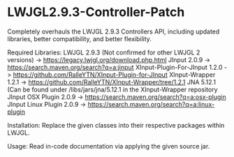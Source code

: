 # LWJGL2.9.3-Controller-Patch
Completely overhauls the LWJGL 2.9.3 Controllers API, including updated libraries, better compatibility, and better flexibility.

Required Libraries:
LWJGL 2.9.3 (Not confirmed for other LWJGL 2 versions) -> https://legacy.lwjgl.org/download.php.html
JInput 2.0.9 -> https://search.maven.org/search?q=a:jinput
XInput-Plugin-For-JInput 1.2.0 -> https://github.com/RalleYTN/XInput-Plugin-for-JInput
XInput-Wrapper 1.2.1 -> https://github.com/RalleYTN/XInput-Wrapper/tree/1.2.1
JNA 5.12.1 (Can be found under /libs/jars/jna/5.12.1 in the XInput-Wrapper repository
JInput OSX Plugin 2.0.9 -> https://search.maven.org/search?q=a:osx-plugin
JInput Linux Plugin 2.0.9 -> https://search.maven.org/search?q=a:linux-plugin

Installation:
Replace the given classes into their respective packages within LWJGL.

Usage:
Read in-code documentation via applying the given source jar.
